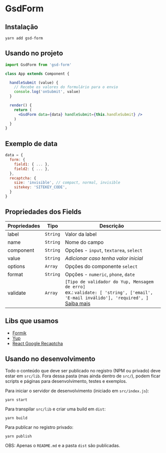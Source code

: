 # GsdForm

## Instalação
```
yarn add gsd-form
```

## Usando no projeto
```jsx
import GsdForm from 'gsd-form'

class App extends Component {

  handleSubmit (value) {
    // Recebe os valores do formulário para o envio
    console.log('onSubmit', value)
  }

  render() {
    return (
      <GsdForm data={data} handleSubmit={this.handleSubmit} />
    )
  }
}
```

## Exemplo de data
```js
data = {
  form: {
    field1: { ... },
    field2: { ... },
  },
  recaptcha: {
    size: 'invisible', // compact, normal, invisible
    sitekey: 'SITEKEY_CODE',
  }
}

```

## Propriedades dos Fields
| Propriedades | Tipo | Descrição |
|:---- | ---- | ------ |
| label | `String` | Valor da label |
| name | `String` | Nome do campo |
| component | `String` | Opções - `input`, `textarea`, `select` |
| value | `String` | *Adicionar caso tenha valor inicial* |
| options | `Array` | Opções do componente `select` |
| format | `String` | Opções - `numeric`, `phone`, `date` |
| validate | `Array` | `[Tipo de validador do Yup, Mensagem de erro]`<br>ex.: `validate: [ 'string', ['email', 'E-mail inválido'], 'required', ]`<br>[Saiba mais](https://github.com/jquense/yup) |

## Libs que usamos

- [Formik](https://github.com/jaredpalmer/formik)
- [Yup](https://github.com/jquense/yup)
- [React Google Recaptcha](https://github.com/dozoisch/react-google-recaptcha)

## Usando no desenvolvimento

Todo o conteúdo que deve ser publicado no registro (NPM ou privado) deve estar em `src/lib`. Fora dessa pasta (mas ainda dentro de `src/`), podem ficar scripts e páginas para desenvolvimento, testes e exemplos.

Para iniciar o servidor de desenvolvimento (iniciado em `src/index.js`):

```
yarn start
```

Para transpilar `src/lib` e criar uma build em `dist`:

```
yarn build
```

Para publicar no registro privado:

```
yarn publish
```

OBS: Apenas o `README.md` e a pasta `dist` são publicadas.
